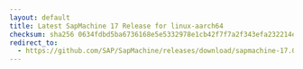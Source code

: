 ```yaml
---
layout: default
title: Latest SapMachine 17 Release for linux-aarch64
checksum: sha256 0634fdbd5ba6736168e5e5332978e1cb42f7f7a2f343efa232214e9ab53f8a28
redirect_to:
  - https://github.com/SAP/SapMachine/releases/download/sapmachine-17.0.8/sapmachine-jre-17.0.8_linux-aarch64_bin.tar.gz
---
```

